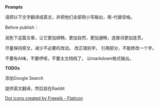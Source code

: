 **Prompts**

请把以下文字翻译成英文，并把他们全部用小写输出，用-代替空格。



Before publish：

润色下这篇文章，让它更加顺畅，更加自然，更加通畅，连接词更加连贯。

尽量保持原文，减少不必要的改动。
改正错别字。
引用部分，不能修改一个字。

不要有AI味，不要啰嗦，不要太文绉绉了。
以markdown格式输出。




**TODOs**

添加Google Search

提供英文翻译，然后挂在Raddit





<a href="https://www.flaticon.com/free-icons/dot" title="dot icons">Dot icons created by Freepik - Flaticon</a>


